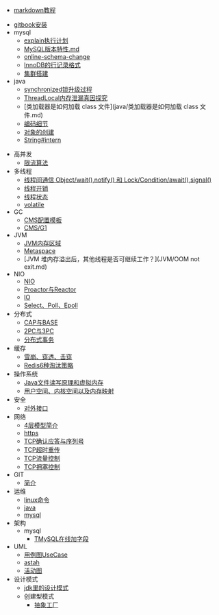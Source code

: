 - [markdown教程](https://www.runoob.com/markdown/md-tutorial.html)

* [gitbook安装](gitbook/install.md)
* mysql
  * [explain执行计划](mysql/explain.md)
  * [MySQL版本特性.md](mysql/MySQL版本特性.md)
  * [online-schema-change](mysql/online-schema-change.md)
  * [InnoDB的行记录格式](mysql/InnoDB的行记录格式.md)
  * [集群搭建](集群搭建.md)
* java
  * [synchronized锁升级过程](java/synchronized锁升级过程.md)
  * [ThreadLocal内存泄漏真因探究](java/ThreadLocal内存泄漏真因探究.md)
  * [类加载器是如何加载 class 文件](java/类加载器是如何加载 class 文件.md)
  * [编码细节](java/编码细节.md)
  * [对象的创建](java/对象的创建.md)
  * [String#intern](java/intern.md)

- 高并发
  - [限流算法](高并发/限流算法.md)
- 多线程
  - [线程间通信 Object/wait(),notify() 和 Lock/Condition/await(),signal()](多线程/wait.md)
  - [线程开销](多线程/线程开销.md)
  - [线程状态](多线程/线程状态.md)
  - [volatile](多线程/volatile.md)
- GC
  - [CMS配置模板](GC/CMS配置模板.md)
  - [CMS/G1](GC/gc.md)
- JVM
  - [JVM内存区域](JVM/JVM内存区域.md)
  - [Metaspace](JVM/metaspace.md)
  - [JVM 堆内存溢出后，其他线程是否可继续工作？](JVM/OOM not exit.md)
- NIO
  - [NIO](NIO/NIO.md)
  - [Proactor与Reactor](NIO/Proactor与Reactor.md)
  - [IO](NIO/IO.md)
  - [Select、Poll、Epoll](NIO/Select、Poll、Epoll.md)
- 分布式
  - [CAP与BASE](分布式/CAP与BASE.md)
  - [2PC与3PC](分布式/2PC与3PC.md)
  - [分布式事务](分布式/分布式事务.md)
- 缓存
  - [雪崩、穿透、击穿](缓存/雪崩穿透击穿.md)
  - [Redis6种淘汰策略](缓存/Redis6种淘汰策略.md)
- 操作系统
  - [Java文件读写原理和虚拟内存](操作系统/Java文件读写原理和虚拟内存.md)
  - [用户空间、内核空间以及内存映射](操作系统/用户空间内核空间以及内存映射.md)
- 安全
  - [对外接口](安全/对外接口.md)
- 网络
  - [4层模型简介](网络/4层模型简介.md)
  - [https](网络/https.md)
  - [TCP确认应答与序列号](网络/TCP确认应答与序列号.md)
  - [TCP超时重传](网络/TCP超时重传.md)
  - [TCP流量控制](网络/TCP流量控制.md)
  - [TCP拥塞控制](网络/TCP拥塞控制.md)
- GIT
  - [简介](GIT/简介.md)
- 运维
  - [linux命令](运维/linux命令.md)
  - [java](运维/java.md)
  - [mysql](运维/mysql.md)
- 架构
  - mysql
    - [TMySQL在线加字段](架构/mysql/TMySQL在线加字段.md)
- UML
  - [用例图UseCase](UML/用例图.md)
  - [astah](UML/astah.md)
  - [活动图](UML/活动图.md)
- 设计模式
  - [jdk里的设计模式](设计模式/jdk里的设计模式.md)
  - 创建型模式
    - [抽象工厂](抽象工厂.md)

